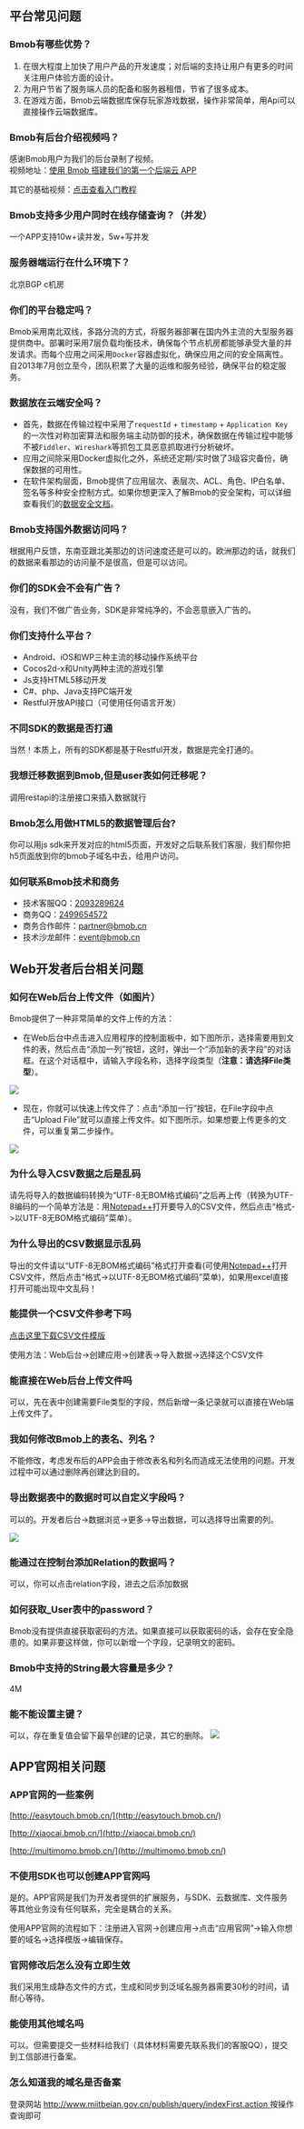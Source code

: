 ## 平台常见问题

### Bmob有哪些优势？

1. 在很大程度上加快了用户产品的开发速度；对后端的支持让用户有更多的时间关注用户体验方面的设计。   
2. 为用户节省了服务端人员的配备和服务器租借，节省了很多成本。    
3. 在游戏方面，Bmob云端数据库保存玩家游戏数据，操作非常简单，用Api可以直接操作云端数据库。

### Bmob有后台介绍视频吗？

感谢Bmob用户为我们的后台录制了视频。    
视频地址：[使用 Bmob 搭建我们的第一个后端云 APP](http://www.jikexueyuan.com/course/2208.html)

其它的基础视频：[点击查看入门教程](http://pan.baidu.com/s/1nhPkq)

### Bmob支持多少用户同时在线存储查询？（并发）

一个APP支持10w+读并发，5w+写并发

### 服务器端运行在什么环境下？ 

北京BGP c机房 

### 你们的平台稳定吗？

Bmob采用南北双线，多路分流的方式，将服务器部署在国内外主流的大型服务器提供商中。部署时采用7层负载均衡技术，确保每个节点机房都能够承受大量的并发请求。而每个应用之间采用`Docker`容器虚拟化，确保应用之间的安全隔离性。自2013年7月创立至今，团队积累了大量的运维和服务经验，确保平台的稳定服务。 

### 数据放在云端安全吗？

- 首先，数据在传输过程中采用了`requestId` + `timestamp` + `Application Key`的一次性对称加密算法和服务端主动防御的技术，确保数据在传输过程中能够不被`Fiddler`、`Wireshark`等抓包工具恶意抓取进行分析破坏。
- 应用之间除采用Docker虚拟化之外，系统还定期/实时做了3级容灾备份，确保数据的可用性。
- 在软件架构层面，Bmob提供了应用层次、表层次、ACL、角色、IP白名单、签名等多种安全控制方式。如果你想更深入了解Bmob的安全架构，可以详细查看我们的[数据安全文档](http://docs.bmob.cn/datasafety/index.html?menukey=otherdoc&key=datasafety)。

### Bmob支持国外数据访问吗？

根据用户反馈，东南亚跟北美那边的访问速度还是可以的。欧洲那边的话，就我们的数据来看那边的访问量不是很高，但是可以访问。

### 你们的SDK会不会有广告？

没有，我们不做广告业务，SDK是非常纯净的，不会恶意嵌入广告的。


### 你们支持什么平台？

- Android、iOS和WP三种主流的移动操作系统平台
- Cocos2d-x和Unity两种主流的游戏引擎
- Js支持HTML5移动开发
- C#、php、Java支持PC端开发
- Restful开放API接口（可使用任何语言开发）

### 不同SDK的数据是否打通

当然！本质上，所有的SDK都是基于Restful开发，数据是完全打通的。

### 我想迁移数据到Bmob,但是user表如何迁移呢？

调用restapi的注册接口来插入数据就行

### Bmob怎么用做HTML5的数据管理后台?

你可以用js sdk来开发对应的html5页面，开发好之后联系我们客服，我们帮你把h5页面放到你的bmob子域名中去，给用户访问。

### 如何联系Bmob技术和商务

- 技术客服QQ：[2093289624](http://wpa.qq.com/msgrd?v=3&uin=2093289624&site=qq&menu=yes)
- 商务QQ：[2499654572](http://wpa.qq.com/msgrd?v=3&uin=2499654572&site=qq&menu=yes)
- 商务合作邮件：partner@bmob.cn
- 技术沙龙邮件：event@bmob.cn


## Web开发者后台相关问题

### 如何在Web后台上传文件（如图片）

Bmob提供了一种非常简单的文件上传的方法：

- 在Web后台中点击进入应用程序的控制面板中，如下图所示，选择需要用到文件的表，然后点击“添加一列”按钮，这时，弹出一个“添加新的表字段”的对话框。在这个对话框中，请输入字段名称，选择字段类型（**注意：请选择File类型**）。

![](image/addfile_1.png)

- 现在，你就可以快速上传文件了：点击“添加一行”按钮，在File字段中点击“Upload File”就可以直接上传文件。如下图所示。如果想要上传更多的文件，可以重复第二步操作。

![](image/addfile_2.png)

### 为什么导入CSV数据之后是乱码

请先将导入的数据编码转换为“UTF-8无BOM格式编码”之后再上传（转换为UTF-8编码的一个简单方法是：用[Notepad++](http://notepad-plus-plus.org/)打开要导入的CSV文件，然后点击“格式->以UTF-8无BOM格式编码”菜单）。

### 为什么导出的CSV数据显示乱码

导出的文件请以“UTF-8无BOM格式编码”格式打开查看(可使用[Notepad++](http://notepad-plus-plus.org/)打开CSV文件，然后点击“格式->以UTF-8无BOM格式编码”菜单)，如果用excel直接打开可能出现中文乱码！

### 能提供一个CSV文件参考下吗

[点击这里下载CSV文件模版](http://static.bmob.cn/new/developmentdoc/appdemo/bmobtest.csv)

使用方法：Web后台->创建应用->创建表->导入数据->选择这个CSV文件

### 能直接在Web后台上传文件吗

可以，先在表中创建需要File类型的字段，然后新增一条记录就可以直接在Web端上传文件了。

### 我如何修改Bmob上的表名、列名？

不能修改，考虑发布后的APP会由于修改表名和列名而造成无法使用的问题。开发过程中可以通过删除再创建达到目的。

### 导出数据表中的数据时可以自定义字段吗？

可以的。开发者后台->数据浏览->更多->导出数据，可以选择导出需要的列。

![](image/export.png)

### 能通过在控制台添加Relation的数据吗？

可以，你可以点击relation字段，进去之后添加数据

### 如何获取_User表中的password？

Bmob没有提供直接获取密码的方法。如果直接可以获取密码的话，会存在安全隐患的。如果非要这样做，你可以新增一个字段，记录明文的密码。

### Bmob中支持的String最大容量是多少？

4M

### 能不能设置主键？

可以，存在重复值会留下最早创建的记录，其它的删除。
![](image/primarykey.png)


## APP官网相关问题

### APP官网的一些案例

[http://easytouch.bmob.cn/](http://easytouch.bmob.cn/)

[http://xiaocai.bmob.cn/](http://xiaocai.bmob.cn/)

[http://multimomo.bmob.cn/](http://multimomo.bmob.cn/)

### 不使用SDK也可以创建APP官网吗

是的。APP官网是我们为开发者提供的扩展服务，与SDK、云数据库、文件服务等其他业务没有任何联系，完全是耦合的关系。

使用APP官网的流程如下：注册进入官网->创建应用->点击“应用官网”->输入你想要的域名->选择模版->编辑保存。

### 官网修改后怎么没有立即生效

我们采用生成静态文件的方式，生成和同步到泛域名服务器需要30秒的时间，请耐心等待。

### 能使用其他域名吗

可以。但需要提交一些材料给我们（具体材料需要先联系我们的客服QQ），提交到工信部进行备案。

### 怎么知道我的域名是否备案

登录网站 [http://www.miitbeian.gov.cn/publish/query/indexFirst.action ](http://www.miitbeian.gov.cn/publish/query/indexFirst.action ) 按操作查询即可

